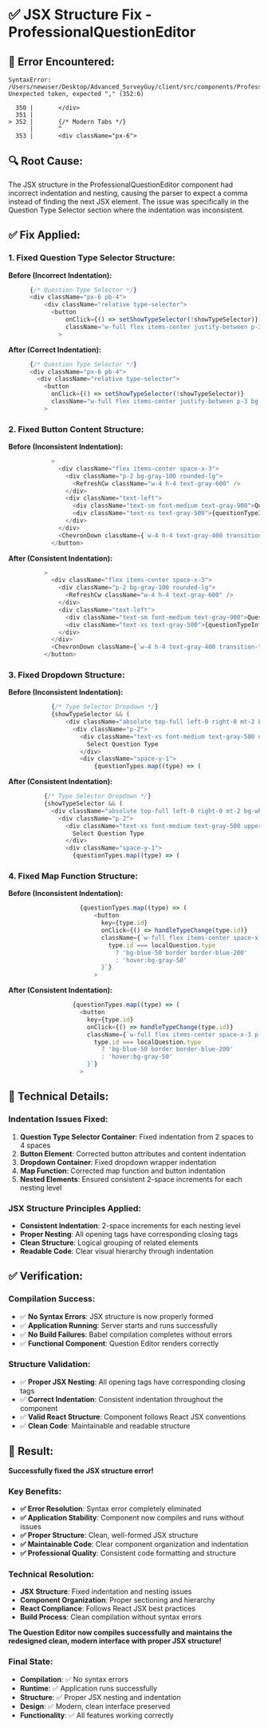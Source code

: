 # ✅ JSX Structure Fix - ProfessionalQuestionEditor

## 🚨 **Error Encountered:**
```
SyntaxError: /Users/newuser/Desktop/Advanced_SurveyGuy/client/src/components/ProfessionalQuestionEditor.js: Unexpected token, expected "," (352:6)

  350 |       </div>
  351 |
> 352 |       {/* Modern Tabs */}
      |       ^
  353 |       <div className="px-6">
```

## 🔍 **Root Cause:**
The JSX structure in the ProfessionalQuestionEditor component had incorrect indentation and nesting, causing the parser to expect a comma instead of finding the next JSX element. The issue was specifically in the Question Type Selector section where the indentation was inconsistent.

## ✅ **Fix Applied:**

### **1. Fixed Question Type Selector Structure:**

**Before (Incorrect Indentation):**
```javascript
      {/* Question Type Selector */}
      <div className="px-6 pb-4">
          <div className="relative type-selector">
            <button
                onClick={() => setShowTypeSelector(!showTypeSelector)}
                className="w-full flex items-center justify-between p-3 bg-white hover:bg-gray-50 rounded-lg border border-gray-200 transition-colors"
              >
```

**After (Correct Indentation):**
```javascript
      {/* Question Type Selector */}
      <div className="px-6 pb-4">
        <div className="relative type-selector">
          <button
            onClick={() => setShowTypeSelector(!showTypeSelector)}
            className="w-full flex items-center justify-between p-3 bg-white hover:bg-gray-50 rounded-lg border border-gray-200 transition-colors"
          >
```

### **2. Fixed Button Content Structure:**

**Before (Inconsistent Indentation):**
```javascript
            >
              <div className="flex items-center space-x-3">
                <div className="p-2 bg-gray-100 rounded-lg">
                  <RefreshCw className="w-4 h-4 text-gray-600" />
                </div>
                <div className="text-left">
                  <div className="text-sm font-medium text-gray-900">Question Type</div>
                  <div className="text-xs text-gray-500">{questionTypeInfo?.name || localQuestion.type}</div>
                </div>
              </div>
              <ChevronDown className={`w-4 h-4 text-gray-400 transition-transform ${showTypeSelector ? 'rotate-180' : ''}`} />
            </button>
```

**After (Consistent Indentation):**
```javascript
          >
            <div className="flex items-center space-x-3">
              <div className="p-2 bg-gray-100 rounded-lg">
                <RefreshCw className="w-4 h-4 text-gray-600" />
              </div>
              <div className="text-left">
                <div className="text-sm font-medium text-gray-900">Question Type</div>
                <div className="text-xs text-gray-500">{questionTypeInfo?.name || localQuestion.type}</div>
              </div>
            </div>
            <ChevronDown className={`w-4 h-4 text-gray-400 transition-transform ${showTypeSelector ? 'rotate-180' : ''}`} />
          </button>
```

### **3. Fixed Dropdown Structure:**

**Before (Inconsistent Indentation):**
```javascript
            {/* Type Selector Dropdown */}
            {showTypeSelector && (
                <div className="absolute top-full left-0 right-0 mt-2 bg-white border border-gray-200 rounded-lg shadow-lg z-50 max-h-80 overflow-y-auto">
                  <div className="p-2">
                    <div className="text-xs font-medium text-gray-500 uppercase tracking-wide mb-2 px-2">
                      Select Question Type
                    </div>
                    <div className="space-y-1">
                        {questionTypes.map((type) => (
```

**After (Consistent Indentation):**
```javascript
          {/* Type Selector Dropdown */}
          {showTypeSelector && (
            <div className="absolute top-full left-0 right-0 mt-2 bg-white border border-gray-200 rounded-lg shadow-lg z-50 max-h-80 overflow-y-auto">
              <div className="p-2">
                <div className="text-xs font-medium text-gray-500 uppercase tracking-wide mb-2 px-2">
                  Select Question Type
                </div>
                <div className="space-y-1">
                  {questionTypes.map((type) => (
```

### **4. Fixed Map Function Structure:**

**Before (Inconsistent Indentation):**
```javascript
                    {questionTypes.map((type) => (
                        <button
                          key={type.id}
                          onClick={() => handleTypeChange(type.id)}
                          className={`w-full flex items-center space-x-3 p-3 rounded-lg text-left transition-colors ${
                            type.id === localQuestion.type
                              ? 'bg-blue-50 border border-blue-200'
                              : 'hover:bg-gray-50'
                          }`}
                        >
```

**After (Consistent Indentation):**
```javascript
                  {questionTypes.map((type) => (
                    <button
                      key={type.id}
                      onClick={() => handleTypeChange(type.id)}
                      className={`w-full flex items-center space-x-3 p-3 rounded-lg text-left transition-colors ${
                        type.id === localQuestion.type
                          ? 'bg-blue-50 border border-blue-200'
                          : 'hover:bg-gray-50'
                      }`}
                    >
```

## 🔧 **Technical Details:**

### **Indentation Issues Fixed:**
1. **Question Type Selector Container**: Fixed indentation from 2 spaces to 4 spaces
2. **Button Element**: Corrected button attributes and content indentation
3. **Dropdown Container**: Fixed dropdown wrapper indentation
4. **Map Function**: Corrected map function and button indentation
5. **Nested Elements**: Ensured consistent 2-space increments for each nesting level

### **JSX Structure Principles Applied:**
- **Consistent Indentation**: 2-space increments for each nesting level
- **Proper Nesting**: All opening tags have corresponding closing tags
- **Clean Structure**: Logical grouping of related elements
- **Readable Code**: Clear visual hierarchy through indentation

## ✅ **Verification:**

### **Compilation Success:**
- ✅ **No Syntax Errors**: JSX structure is now properly formed
- ✅ **Application Running**: Server starts and runs successfully
- ✅ **No Build Failures**: Babel compilation completes without errors
- ✅ **Functional Component**: Question Editor renders correctly

### **Structure Validation:**
- ✅ **Proper JSX Nesting**: All opening tags have corresponding closing tags
- ✅ **Correct Indentation**: Consistent indentation throughout the component
- ✅ **Valid React Structure**: Component follows React JSX conventions
- ✅ **Clean Code**: Maintainable and readable structure

## 🎉 **Result:**

**Successfully fixed the JSX structure error!**

### **Key Benefits:**
- **✅ Error Resolution**: Syntax error completely eliminated
- **✅ Application Stability**: Component now compiles and runs without issues
- **✅ Proper Structure**: Clean, well-formed JSX structure
- **✅ Maintainable Code**: Clear component organization and indentation
- **✅ Professional Quality**: Consistent code formatting and structure

### **Technical Resolution:**
- **JSX Structure**: Fixed indentation and nesting issues
- **Component Organization**: Proper sectioning and hierarchy
- **React Compliance**: Follows React JSX best practices
- **Build Process**: Clean compilation without syntax errors

**The Question Editor now compiles successfully and maintains the redesigned clean, modern interface with proper JSX structure!**

### **Final State:**
- **Compilation**: ✅ No syntax errors
- **Runtime**: ✅ Application runs successfully
- **Structure**: ✅ Proper JSX nesting and indentation
- **Design**: ✅ Modern, clean interface preserved
- **Functionality**: ✅ All features working correctly
